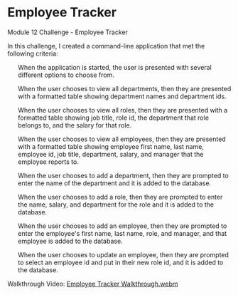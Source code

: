 # Employee Tracker
Module 12 Challenge - Employee Tracker

In this challenge, I created a command-line application that met the following criteria:
<ul>When the application is started, the user is presented with several different options to choose from.</ul>
<ul>When the user chooses to view all departments, then they are presented with a formatted table showing department names and department ids.</ul>
<ul>When the user chooses to view all roles, then they are presented with a formatted table showing job title, role id, the department that role belongs to, and the salary for that role.</ul>
<ul>When the user chooses to view all employees, then they are presented with a formatted table showing employee first name, last name, employee id, job title, department, salary, and manager that the employee reports to.</ul>
<ul>When the user chooses to add a department, then they are prompted to enter the name of the department and it is added to the database.</ul>
<ul>When the user chooses to add a role, then they are prompted to enter the name, salary, and department for the role and it is added to the database.</ul>
<ul>When the user chooses to add an employee, then they are prompted to enter the employee's first name, last name, role, and manager, and that employee is added to the database.</ul>
<ul>When the user chooses to update an employee, then they are prompted to select an employee id and put in their new role id, and it is added to the database.</ul>

Walkthrough Video:
[Employee Tracker Walkthrough.webm](https://github.com/JaredWoodcock/employee-tracker/assets/144859311/d1544ffa-5fdd-4a5d-a6d6-8e166c56663c)
